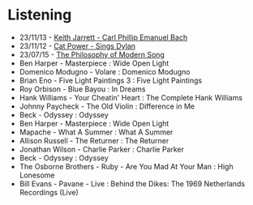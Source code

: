 # Listening

- 23/11/13 - [Keith Jarrett - Carl Phillip Emanuel Bach](https://ecmrecords.com/product/carl-philipp-emanuel-bach-keith-jarrett/)
- 23/11/12 - [Cat Power - Sings Dylan](https://en.wikipedia.org/wiki/Cat_Power_Sings_Dylan:_The_1966_Royal_Albert_Hall_Concert)
- 23/07/15 - [The Philosophy of Modern Song](https://en.wikipedia.org/wiki/The_Philosophy_of_Modern_Song)
- Ben Harper - Masterpiece : Wide Open Light
- Domenico Modugno - Volare : Domenico Modugno
- Brian Eno - Five Light Paintings 3 : Five Light Paintings
- Roy Orbison - Blue Bayou : In Dreams
- Hank Williams - Your Cheatin' Heart : The Complete Hank Williams
- Johnny Paycheck - The Old Violin : Difference in Me
- Beck - Odyssey : Odyssey
- Ben Harper - Masterpiece : Wide Open Light
- Mapache - What A Summer : What A Summer
- Allison Russell - The Returner : The Returner
- Jonathan Wilson - Charlie Parker : Charlie Parker
- Beck - Odyssey : Odyssey
- The Osborne Brothers - Ruby - Are You Mad At Your Man : High Lonesome
- Bill Evans - Pavane - Live : Behind the Dikes: The 1969 Netherlands Recordings (Live)